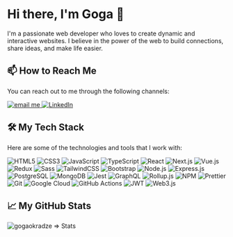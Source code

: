 # Hi there, I'm Goga 👋

I'm a passionate web developer who loves to create dynamic and interactive websites. I believe in the power of the web to build connections, share ideas, and make life easier.

## 📫 How to Reach Me

You can reach out to me through the following channels:

<a href="mailto:g.okradze.dev@gmail.com">
    <img src="https://img.shields.io/badge/Email-D14836?style=for-the-badge&logo=gmail&logoColor=white" alt="email me" />
</a>

<a href="https://www.linkedin.com/in/goga-okradze/" target="_blank">
    <img src="https://img.shields.io/badge/LinkedIn-0077B5?style=for-the-badge&logo=linkedin&logoColor=white" alt="LinkedIn" />
</a>

## 🛠️ My Tech Stack

Here are some of the technologies and tools that I work with:

![HTML5](https://img.shields.io/badge/-HTML5-E34F26?style=flat&logo=html5&logoColor=white)
![CSS3](https://img.shields.io/badge/-CSS3-1572B6?style=flat&logo=css3)
![JavaScript](https://img.shields.io/badge/-JavaScript-F7DF1E?style=flat&logo=javascript&logoColor=black)
![TypeScript](https://img.shields.io/badge/-TypeScript-007ACC?style=flat&logo=typescript)
![React](https://img.shields.io/badge/-React-61DAFB?style=flat&logo=react&logoColor=black)
![Next.js](https://img.shields.io/badge/-Next.js-000000?style=flat&logo=next.js)
![Vue.js](https://img.shields.io/badge/-Vue.js-4FC08D?style=flat&logo=vue.js&logoColor=white)
![Redux](https://img.shields.io/badge/-Redux-764ABC?style=flat&logo=redux)
![Sass](https://img.shields.io/badge/-Sass-CC6699?style=flat&logo=sass&logoColor=white)
![TailwindCSS](https://img.shields.io/badge/-TailwindCSS-38B2AC?style=flat&logo=tailwind-css&logoColor=white)
![Bootstrap](https://img.shields.io/badge/-Bootstrap-563D7C?style=flat&logo=bootstrap)
![Node.js](https://img.shields.io/badge/-Node.js-339933?style=flat&logo=node.js&logoColor=white)
![Express.js](https://img.shields.io/badge/-Express.js-000000?style=flat&logo=express)
![PostgreSQL](https://img.shields.io/badge/-PostgreSQL-336791?style=flat&logo=postgresql)
![MongoDB](https://img.shields.io/badge/-MongoDB-47A248?style=flat&logo=mongodb&logoColor=white)
![Jest](https://img.shields.io/badge/-Jest-C21325?style=flat&logo=jest&logoColor=white)
![GraphQL](https://img.shields.io/badge/-GraphQL-E434AA?style=flat&logo=graphql)
![Rollup.js](https://img.shields.io/badge/-Rollup.js-EC4A3F?style=flat&logo=rollup.js&logoColor=white)
![NPM](https://img.shields.io/badge/-NPM-CB3837?style=flat&logo=npm)
![Prettier](https://img.shields.io/badge/-Prettier-F7B93E?style=flat&logo=prettier&logoColor=white)
![Git](https://img.shields.io/badge/-Git-F05032?style=flat&logo=git&logoColor=white)
![Google Cloud](https://img.shields.io/badge/-Google_Cloud-4285F4?style=flat&logo=google-cloud&logoColor=white)
![GitHub Actions](https://img.shields.io/badge/-GitHub_Actions-2088FF?style=flat&logo=github-actions&logoColor=white)
![JWT](https://img.shields.io/badge/-JWT-000000?style=flat&logo=json-web-tokens)
![Web3.js](https://img.shields.io/badge/-Web3.js-F16822?style=flat&logo=web3.js&logoColor=white)



## 📈 My GitHub Stats
<img src="https://github-readme-stats-sigma-five.vercel.app/api?username=gogaokradze&count_private=true&show_icons=true&include_all_commits=true&theme=radical" alt="gogaokradze => Stats" />

